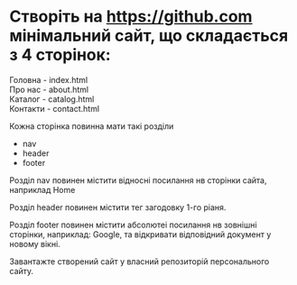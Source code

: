 # Створіть на https://github.com мінімальний сайт, що складається з 4 сторінок:

Головна - index.html<br>
Про нас - about.html<br>
Каталог - catalog.html<br>
Контакти - contact.html<br>

Кожна сторінка повинна мати такі розділи

- nav
- header
- footer

Розділ nav повинен містити відносні посилання нв сторінки сайта, наприклад Home

Розділ header повинен містити тег загодовку 1-го ріаня.

Розділ footer повинен містити абсолютеі посилання нв зовнішні сторінки, наприклад: Google, та відкривати відповідний документ у новому вікні.

Завантажте створений сайт у власний репозиторій персонального сайту.